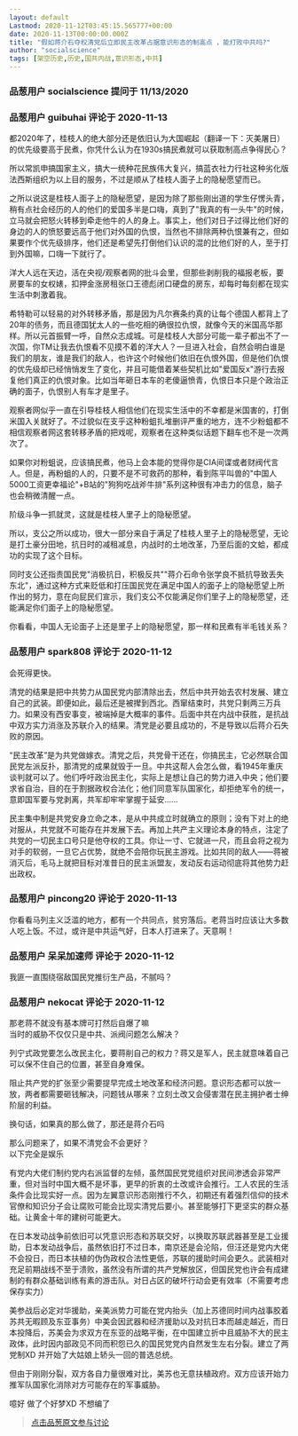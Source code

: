 ```yaml
---
layout: default
Lastmod: 2020-11-12T03:45:15.565777+00:00
date: 2020-11-13T00:00:00.000Z
title: "假如蒋介石夺权清党后立即民主改革占据意识形态的制高点 ，能打败中共吗?"
author: "socialscience"
tags: [架空历史,历史,国共内战,意识形态,中共]
---
```



### 品葱用户 **socialscience** 提问于 11/13/2020
    

    
                

### 品葱用户 **guibuhai** 评论于 2020-11-13
        
都2020年了，桂枝人的绝大部分还是依旧认为大国崛起（翻译一下：灭美屠日）的优先级要高于民煮，你凭什么认为在1930s搞民煮就可以获取制高点争得民心？  
  
所以常凯申搞国家主义，搞大一统种花民族伟大复兴，搞蓝衣社力行社这种劣化版法西斯组织为以上目的服务，不过是顺从了桂枝人面子上的隐秘愿望而已。  
  
之所以说这是桂枝人面子上的隐秘愿望，是因为除了那些刚出道的学生仔愣头青，稍有点社会经历的人的他们的爱国多半是口嗨，真到了"我真的有一头牛"的时候，立马就会把怒火转移到牵走他牛的人的身上。事实上，他们对日子过得比他们好的身边的人的愤怒要远高于他们对外国的仇恨，当然也不排除两种仇恨兼有之，但如果要作个优先级排序，他们还是希望先打倒他们认识的混的比他们好的人，至于打到外国嘛，口嗨一下就行了。  
  
洋大人远在天边，活在央视/观察者网的批斗会里，但那些剥削我的福报老板，要房要车的女权婊，扣押金涨房租张口王德彪闭口硬盘的房东，却每时每刻都在现实生活中刺激着我。  
  
希特勒可以轻易的对外转移矛盾，那是因为凡尔赛条约真的让每个德国人都背上了20年的债务，而且德国犹太人的一些吃相的确很拉仇恨，就像今天的米国高华那样。所以元首振臂一呼，自然众志成城。可是桂枝人大部分可能一辈子都出不了一次国，你TM让我去仇恨看不见摸不着的洋大人？一旦进入社会，自然会明白谁是我们的朋友，谁是我们的敌人，也许这个时候他们依旧在仇恨外国，但是他们仇恨的优先级却已经悄悄发生了变化，并且可能借着某些契机比如"爱国反x"游行去报复他们真正的仇恨对象。比如当年砸日本车的老傻逼愤青，仇恨日本只是个政治正确的面子，仇恨别人有车才是里子。  
  
观察者网似乎一直在引导桂枝人相信他们在现实生活中的不幸都是米国害的，打倒米国入关就好了。不过貌似在支乎这种粉蛆扎堆删评严重的地方，连不少粉蛆都不相信观察者网这套转移矛盾的把戏呢，观察者在这种类似话题下翻车也不是一次两次了。  
  
如果你对粉蛆说，应该搞民煮，他马上会本能的觉得你是CIA间谍或者财阀代言人。但是，再粉蛆的人的，只要不是不可救药的那种，看到陈平叫兽的"中国人5000工资更幸福论"+B站的"狗狗吃战斧牛排"系列这种很有冲击力的信息，脑子也会稍微清醒一点。  
  
阶级斗争一抓就灵，这就是桂枝人里子上的隐秘愿望。  
  
所以，支公之所以成功，很大一部分来自于满足了桂枝人里子上的隐秘愿望，无论是打土豪分田地，抗日时的减租减息，内战时的土地改革，乃至后面的文蛤，都成功的实现了这个目标。  
  
同时支公还指责国民党"消极抗日，积极反共""蒋介石命令张学良不抵抗导致丢失东北"，通过这种方式来贬低和打压国民党在满足中国人的面子上的隐秘愿望上所作出的努力，意在向屁民们宣示，我们支公不仅能满足你们里子上的隐秘愿望，还能满足你们面子上的隐秘愿望。  
  
你看看，中国人无论面子上还是里子上的隐秘愿望，那一样和民煮有半毛钱关系？
        
                

### 品葱用户 **spark808** 评论于 2020-11-12
        
会死得更快。  
  
清党的结果是把中共势力从国民党内部清除出去，然后中共开始去农村发展、建立自己的武装。即便如此，最后还是被撵到西北。西窜结束时，共党只剩两三万兵力。如果没有西安事变，被端掉是大概率的事件。后面中共在内战中获胜，是抗战中双方实力消涨及苏联介入的结果。清党是必要且成功的，不是导致以后蒋介石失败的原因。  
  
“民主改革”是为共党做嫁衣。清党之后，共党骨干还在，你搞民主，它必然联合国民党左派反扑，那清党的成果就毁于一旦。中共这帮人会怎么做，看1945年重庆谈判就可以了。他们呼吁政治民主化，实际上是想让自己的势力进入中央；他们要求省自治，目的在于割据政权合法化；他们同意军队国家化，却拒绝军令的统一，意即国军要与党剥离，共军却牢牢掌握于延安......  
  
民主集中制是共党安身立命之本，是从中共成立时就确立的原则；没有下对上的绝对服从，共党就不可能存在并发展下去。再加上共产主义理论本身的特点，注定了共党的一切民主口号只是他夺权的工具。你让一寸、它就进一尺，而且会将之视为对手的软弱，一旦它占优势，就绝不会陪你玩民主游戏。比如共同的敌人——蒋被消灭后，毛马上就把目标对准昔日的民主派盟友，发动反右运动彻底将其他势力赶出政权。
        
                

### 品葱用户 **pincong20** 评论于 2020-11-13
        
你看看马列主义泛滥的地方，都有一个共同点，贫穷落后。老蒋当时应该让大多数人吃上饭。不过，或许是中共运气好，日本人打进来了。天意啊！
        
                

### 品葱用户 **呆呆加速师** 评论于 2020-11-12
        
我匪一直围绕宿敌国民党推衍生产品，不腻吗？
        
                

### 品葱用户 **nekocat** 评论于 2020-11-12
        
那老蒋不就没有基本牌可打然后自爆了嘛  
当时的威胁不仅仅只是中共、派阀问题怎么解决？  
  
列宁式政党要怎么改民主化，要蒋削自己的权力？蒋又是军人，民主就意味着自己可以保不住自己的位置，甚至自身难保。  
  
阻止共产党的扩张至少需要提早完成土地改革和经济问题。意识形态都可以放一放，两者都需要砸钱解决，问题钱从哪来？立刻土改又会侵害潜在民主拥护者士绅阶层的利益。  
  
  
换句话，如果真的那么做了，那还是蒋介石吗  
  
  
  
那么问题来了，如果不清党会不会更好？  
以下完全是娱乐  
  
有党内大佬们制约党内右派监督的左倾，虽然国民党党组织对民间渗透会非常严重，但对当时中国大概不是坏事，更早的折衷的土改或许会推行。工人农民的生活条件会比现实好一点。因为左翼意识形态刚推行不久，初期还有着强烈信仰的技术官僚和知识分子会让腐败可能会比现实清党后要小。甚至能够打下更坚实的群众基础。让黄金十年的建树可能更大。  
  
在日本发动战争前依旧可以凭意识形态和苏联交好，以换取苏联武器甚至是工业援助，日本发动战争后，虽然依旧打不过日本，南京还是会沦陷，但汪还是党内大佬不会投日，而日本扶植的伪伪政权合法性更低，苏联的援助时间会更久。武装相对充足前期战线不至于溃败，虽然没有所谓的共产党解放区，但国民党也许会有成建制的有群众基础训练有素的游击队。对日占区的破坏行动会更有效率（不需要考虑保存实力）  
  
美参战后必定对华援助，亲美派势力可能在党内抬头（加上苏德同时间内战事胶着苏共无暇顾及东亚事务）中美会因武器和经济援助以及对抗日本而越走越近，而日本投降后，苏美会为求双方在东亚的战略平衡，在中国建立折中且威胁不大的民主政体，此时因内部政见不同而积怨已久的国民党党内自然发生左右分裂。建立了两党制XD 并开始了大姑娘上轿头一回的普选总统。  
  
但由于刚刚分裂，双方各自力量很难对比，美苏也无意扶植政府。双方应该开始力推军队国家化消除对方可能存在的军事威胁。  
  
噫好 做了个好梦XD 不想编了
        
                





> [点击品葱原文参与讨论](https://pincong.rocks/question/33413)

